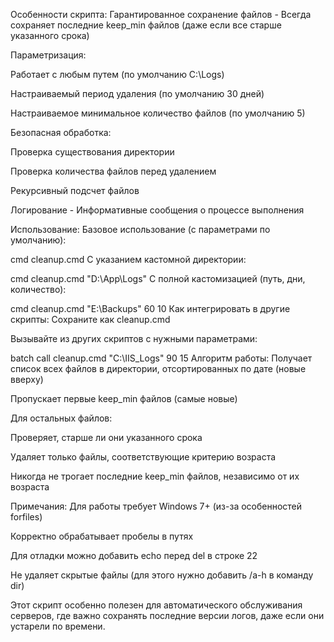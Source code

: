 Особенности скрипта:
Гарантированное сохранение файлов - Всегда сохраняет последние keep_min файлов (даже если все старше указанного срока)

Параметризация:

Работает с любым путем (по умолчанию C:\Logs)

Настраиваемый период удаления (по умолчанию 30 дней)

Настраиваемое минимальное количество файлов (по умолчанию 5)

Безопасная обработка:

Проверка существования директории

Проверка количества файлов перед удалением

Рекурсивный подсчет файлов

Логирование - Информативные сообщения о процессе выполнения

Использование:
Базовое использование (с параметрами по умолчанию):

cmd
cleanup.cmd
С указанием кастомной директории:

cmd
cleanup.cmd "D:\App\Logs"
С полной кастомизацией (путь, дни, количество):

cmd
cleanup.cmd "E:\Backups" 60 10
Как интегрировать в другие скрипты:
Сохраните как cleanup.cmd

Вызывайте из других скриптов с нужными параметрами:

batch
call cleanup.cmd "C:\IIS_Logs" 90 15
Алгоритм работы:
Получает список всех файлов в директории, отсортированных по дате (новые вверху)

Пропускает первые keep_min файлов (самые новые)

Для остальных файлов:

Проверяет, старше ли они указанного срока

Удаляет только файлы, соответствующие критерию возраста

Никогда не трогает последние keep_min файлов, независимо от их возраста

Примечания:
Для работы требует Windows 7+ (из-за особенностей forfiles)

Корректно обрабатывает пробелы в путях

Для отладки можно добавить echo перед del в строке 22

Не удаляет скрытые файлы (для этого нужно добавить /a-h в команду dir)

Этот скрипт особенно полезен для автоматического обслуживания серверов, где важно сохранять последние версии логов, даже если они устарели по времени.
